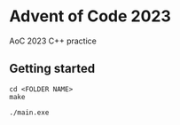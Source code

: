 # Advent of Code 2023

AoC 2023 C++ practice

## Getting started

```
cd <FOLDER NAME>
make

./main.exe
```